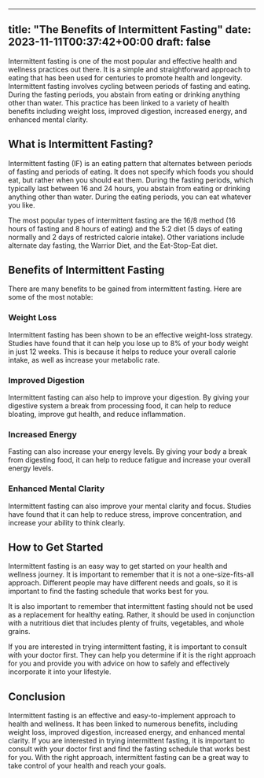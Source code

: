 
---
title: "The Benefits of Intermittent Fasting"
date: 2023-11-11T00:37:42+00:00
draft: false
---

Intermittent fasting is one of the most popular and effective health and wellness practices out there. It is a simple and straightforward approach to eating that has been used for centuries to promote health and longevity. Intermittent fasting involves cycling between periods of fasting and eating. During the fasting periods, you abstain from eating or drinking anything other than water. This practice has been linked to a variety of health benefits including weight loss, improved digestion, increased energy, and enhanced mental clarity.

## What is Intermittent Fasting?
Intermittent fasting (IF) is an eating pattern that alternates between periods of fasting and periods of eating. It does not specify which foods you should eat, but rather when you should eat them. During the fasting periods, which typically last between 16 and 24 hours, you abstain from eating or drinking anything other than water. During the eating periods, you can eat whatever you like.

The most popular types of intermittent fasting are the 16/8 method (16 hours of fasting and 8 hours of eating) and the 5:2 diet (5 days of eating normally and 2 days of restricted calorie intake). Other variations include alternate day fasting, the Warrior Diet, and the Eat-Stop-Eat diet.

## Benefits of Intermittent Fasting
There are many benefits to be gained from intermittent fasting. Here are some of the most notable: 

### Weight Loss
Intermittent fasting has been shown to be an effective weight-loss strategy. Studies have found that it can help you lose up to 8% of your body weight in just 12 weeks. This is because it helps to reduce your overall calorie intake, as well as increase your metabolic rate.

### Improved Digestion
Intermittent fasting can also help to improve your digestion. By giving your digestive system a break from processing food, it can help to reduce bloating, improve gut health, and reduce inflammation. 

### Increased Energy
Fasting can also increase your energy levels. By giving your body a break from digesting food, it can help to reduce fatigue and increase your overall energy levels.

### Enhanced Mental Clarity
Intermittent fasting can also improve your mental clarity and focus. Studies have found that it can help to reduce stress, improve concentration, and increase your ability to think clearly.

## How to Get Started
Intermittent fasting is an easy way to get started on your health and wellness journey. It is important to remember that it is not a one-size-fits-all approach. Different people may have different needs and goals, so it is important to find the fasting schedule that works best for you.

It is also important to remember that intermittent fasting should not be used as a replacement for healthy eating. Rather, it should be used in conjunction with a nutritious diet that includes plenty of fruits, vegetables, and whole grains.

If you are interested in trying intermittent fasting, it is important to consult with your doctor first. They can help you determine if it is the right approach for you and provide you with advice on how to safely and effectively incorporate it into your lifestyle.

## Conclusion
Intermittent fasting is an effective and easy-to-implement approach to health and wellness. It has been linked to numerous benefits, including weight loss, improved digestion, increased energy, and enhanced mental clarity. If you are interested in trying intermittent fasting, it is important to consult with your doctor first and find the fasting schedule that works best for you. With the right approach, intermittent fasting can be a great way to take control of your health and reach your goals.